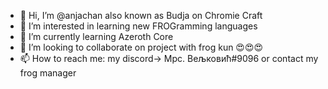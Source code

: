 - 👋 Hi, I’m @anjachan also known as Budja on Chromie Craft
- 👀 I’m interested in learning new FROGramming languages
- 🌱 I’m currently learning Azeroth Core
- 💞️ I’m looking to collaborate on project with frog kun 😍😍😍
- 📫 How to reach me: my discord-> Мрс. Вељковић#9096 or contact my frog manager

<!---
anjachan/anjachan is a ✨ special ✨ repository because its `README.md` (this file) appears on your GitHub profile.
You can click the Preview link to take a look at your changes.
--->
